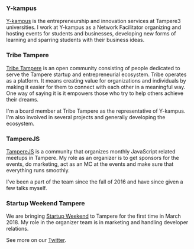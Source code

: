 ### Y-kampus

<a href="http://y-kampus.fi" target="_blank">Y-kampus</a> is the entrepreneurship and innovation services at Tampere3 universities. I work at Y-kampus as a Network Facilitator organizing and hosting events for students and businesses, developing new forms of learning and sparring students with their business ideas.

### Tribe Tampere

<a href="" target="_blank">Tribe Tampere</a> is an open community consisting of people dedicated to serve the Tampere startup and entrepreneurial ecosystem. Tribe operates as a platform. It means creating value for organizations and individuals by making it easier for them to connect with each other in a meaningful way. One way of saying it is it empowers those who try to help others achieve their dreams.

I'm a board member at Tribe Tampere as the representative of Y-kampus. I'm also involved in several projects and generally developing the ecosystem.

### TampereJS

<a href="https://meetabit.com/communities/tamperejs" target="_blank">TampereJS</a> is a community that organizes monthly JavaScript related meetups in Tampere. My role as an organizer is to get sponsors for the events, do marketing, act as an MC at the events and make sure that everything runs smoothly.

I've been a part of the team since the fall of 2016 and have since given a few talks myself.

### Startup Weekend Tampere

We are bringing <a href="https://startupweekend.org/" target="_blank">Startup Weekend</a> to Tampere for the first time in March 2018. My role in the organizer team is in marketing and handling developer relations.

See more on our <a href="https://twitter.com/swtampere" target="_blank">Twitter</a>.
